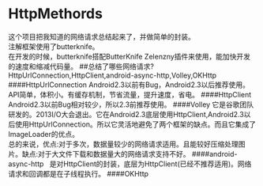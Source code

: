 # HttpMethords
这个项目把我知道的网络请求总结起来了，并做简单的封装。    
注解框架使用了butterknife。  
在开发的时候，butterknife搭配ButterKnife Zelenzny插件来使用，能加快开发的速度和缩减代码量。 
##总结了哪些网络请求?  
HttpUrlConnection,HttpClient,android-async-http,Volley,OKHttp
####HttpUrlConnection
Android2.3以前有Bug，Android2.3以后推荐使用。API简单，体积小。有缓存机制，节省流量，提升速度，省电。
####HttpClient
Android2.3以前Bug相对较少，所以2.3前推荐使用。
####Volley
它是谷歌团队研发的。2013I/O大会退出。它在Android2.3底层使用HttpClient,Android2.3以后使用HttpUrlConnection。所以它灵活地避免了两个框架的缺点。而且它集成了ImageLoader的优点。    
总的来说，优点:对于多次，数据量较少的网络请求适用。且能较好压缩处理图片。缺点:对于大文件下载和数据量大的网络请求支持不好。
####android-async-http   
是对HttpClient的封装，底层为HttpClient(已经不推荐适用)。网络请求和回调都是在子线程执行。
####OKHttp
